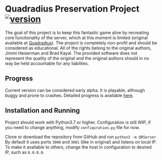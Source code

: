 # Quadradius Preservation Project [![version](https://img.shields.io/badge/version-alpha-yellow)]()
The goal of this project is to keep this fantastic game alive by recreating core functionality of the server, which at this moment is limited (original available at [Quadradius](http://classic.quadradius.com)).
The project is completely non-profit and should be considered as educational.
All of the rights belong to the original authors, Jimmi Heiserman and Brad Kayal.
The provided software does not represent the quality of the original and the original authors should in no way be held accountable for any liabilites.

## Progress
Current version can be considered early alpha. It is playable, although buggy and prone to crashes.
Detailed progress is available [here](https://github.com/Fruktus/QuadradiusPreservationProject/projects/1).

## Installation and Running
Project should work with Python3.7 or higher.
Configuration is still WIP, if you need to change anything, modify ```confiquration.py``` file for now.

Clone or download the repository from GitHub and run
```python3 -m QRServer```
By default it uses ports ```3000``` and ```3001``` (like in original) and listens on local IP. To make it available to others, change the host in configuration to desired IP, such as ```0.0.0.0```.
